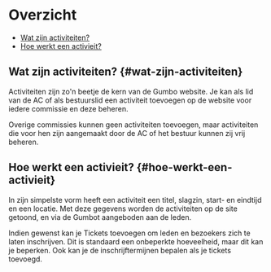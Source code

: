 # Overzicht

- [Wat zijn activiteiten?](#wat-zijn-activiteiten)
- [Hoe werkt een activieit?](#hoe-werkt-een-activieit)

## Wat zijn activiteiten? {#wat-zijn-activiteiten}

Activiteiten zijn zo'n beetje de kern van de Gumbo website. Je kan als lid van de AC of als bestuurslid
een activiteit toevoegen op de website voor iedere commissie en deze beheren.

Overige commissies kunnen geen activiteiten toevoegen, maar activiteiten die voor hen zijn aangemaakt door
de AC of het bestuur kunnen zij vrij beheren.

## Hoe werkt een activieit? {#hoe-werkt-een-activieit}

In zijn simpelste vorm heeft een activiteit een titel, slagzin, start- en eindtijd en een locatie.
Met deze gegevens worden de activiteiten op de site getoond, en via de Gumbot aangeboden aan de leden.

Indien gewenst kan je Tickets toevoegen om leden en bezoekers zich te laten inschrijven. Dit is standaard
een onbeperkte hoeveelheid, maar dit kan je beperken. Ook kan je de inschrijftermijnen bepalen als je tickets
toevoegd.

